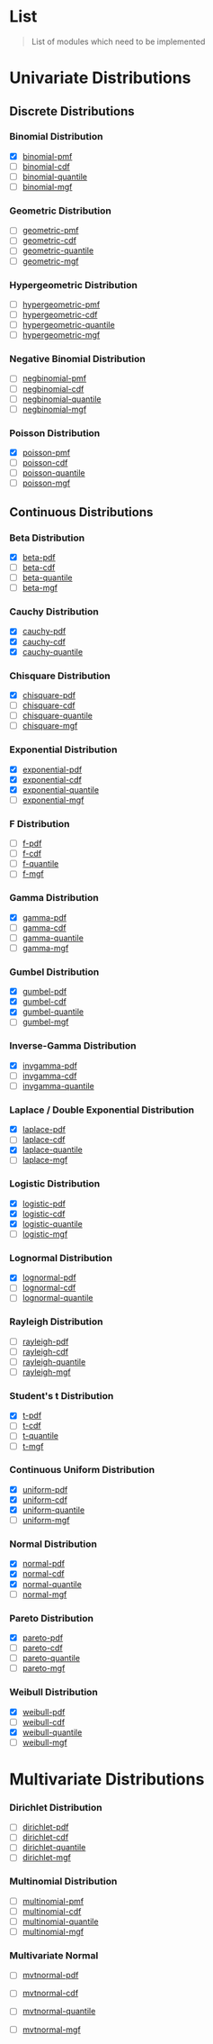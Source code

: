 List
===

> List of modules which need to be implemented

# Univariate Distributions 

## Discrete Distributions

### Binomial Distribution

- [x] [binomial-pmf](https://github.com/distributions-io/binomial-pmf)
- [ ] [binomial-cdf](https://github.com/distributions-io/binomial-cdf)
- [ ] [binomial-quantile](https://github.com/distributions-io/binomial-quantile)
- [ ] [binomial-mgf](https://github.com/distributions-io/binomial-mgf)

### Geometric Distribution

- [ ] [geometric-pmf](https://github.com/distributions-io/geometric-pmf)
- [ ] [geometric-cdf](https://github.com/distributions-io/geometric-cdf)
- [ ] [geometric-quantile](https://github.com/distributions-io/geometric-quantile)
- [ ] [geometric-mgf](https://github.com/distributions-io/geometric-mgf)

### Hypergeometric Distribution

- [ ] [hypergeometric-pmf](https://github.com/distributions-io/hypergeometric-pmf)
- [ ] [hypergeometric-cdf](https://github.com/distributions-io/hypergeometric-cdf)
- [ ] [hypergeometric-quantile](https://github.com/distributions-io/hypergeometric-quantile)
- [ ] [hypergeometric-mgf](https://github.com/distributions-io/hypergeometric-mgf)

### Negative Binomial Distribution

- [ ] [negbinomial-pmf](https://github.com/distributions-io/negbinomial-pmf)
- [ ] [negbinomial-cdf](https://github.com/distributions-io/negbinomial-cdf)
- [ ] [negbinomial-quantile](https://github.com/distributions-io/negbinomial-quantile)
- [ ] [negbinomial-mgf](https://github.com/distributions-io/negbinomial-mgf)

### Poisson Distribution

- [x] [poisson-pmf](https://github.com/distributions-io/poisson-pmf)
- [ ] [poisson-cdf](https://github.com/distributions-io/poisson-cdf)
- [ ] [poisson-quantile](https://github.com/distributions-io/poisson-quantile)
- [ ] [poisson-mgf](https://github.com/distributions-io/poisson-mgf)

## Continuous Distributions

### Beta Distribution

- [x] [beta-pdf](https://github.com/distributions-io/beta-pdf)
- [ ] [beta-cdf](https://github.com/distributions-io/beta-cdf)
- [ ] [beta-quantile](https://github.com/distributions-io/beta-quantile)
- [ ] [beta-mgf](https://github.com/distributions-io/beta-mgf)

### Cauchy Distribution

- [x] [cauchy-pdf](https://github.com/distributions-io/cauchy-pdf)
- [x] [cauchy-cdf](https://github.com/distributions-io/cauchy-cdf)
- [x] [cauchy-quantile](https://github.com/distributions-io/cauchy-quantile)

### Chisquare Distribution

- [x] [chisquare-pdf](https://github.com/distributions-io/chisquare-pdf)
- [ ] [chisquare-cdf](https://github.com/distributions-io/chisquare-cdf)
- [ ] [chisquare-quantile](https://github.com/distributions-io/chisquare-quantile)
- [ ] [chisquare-mgf](https://github.com/distributions-io/chisquare-mgf)

### Exponential Distribution

- [x] [exponential-pdf](https://github.com/distributions-io/exponential-pdf)
- [x] [exponential-cdf](https://github.com/distributions-io/exponential-cdf)
- [x] [exponential-quantile](https://github.com/distributions-io/exponential-quantile)
- [ ] [exponential-mgf](https://github.com/distributions-io/exponential-mgf)

### F Distribution

- [ ] [f-pdf](https://github.com/distributions-io/f-pdf)
- [ ] [f-cdf](https://github.com/distributions-io/f-cdf)
- [ ] [f-quantile](https://github.com/distributions-io/f-quantile)
- [ ] [f-mgf](https://github.com/distributions-io/f-mgf)

### Gamma Distribution

- [x] [gamma-pdf](https://github.com/distributions-io/gamma-pdf)
- [ ] [gamma-cdf](https://github.com/distributions-io/gamma-cdf)
- [ ] [gamma-quantile](https://github.com/distributions-io/gamma-quantile)
- [ ] [gamma-mgf](https://github.com/distributions-io/gamma-mgf)

### Gumbel Distribution

- [x] [gumbel-pdf](https://github.com/distributions-io/gumbel-pdf)
- [x] [gumbel-cdf](https://github.com/distributions-io/gumbel-cdf)
- [x] [gumbel-quantile](https://github.com/distributions-io/gumbel-quantile)
- [ ] [gumbel-mgf](https://github.com/distributions-io/gumbel-mgf)

### Inverse-Gamma Distribution

- [x] [invgamma-pdf](https://github.com/distributions-io/invgamma-pdf)
- [ ] [invgamma-cdf](https://github.com/distributions-io/invgamma-cdf)
- [ ] [invgamma-quantile](https://github.com/distributions-io/invgamma-quantile)

### Laplace / Double Exponential Distribution

- [x] [laplace-pdf](https://github.com/distributions-io/laplace-pdf)
- [ ] [laplace-cdf](https://github.com/distributions-io/laplace-cdf)
- [x] [laplace-quantile](https://github.com/distributions-io/laplace-quantile)
- [ ] [laplace-mgf](https://github.com/distributions-io/laplace-mgf)

### Logistic Distribution

- [x] [logistic-pdf](https://github.com/distributions-io/logistic-pdf)
- [x] [logistic-cdf](https://github.com/distributions-io/logistic-cdf)
- [x] [logistic-quantile](https://github.com/distributions-io/logistic-quantile)
- [ ] [logistic-mgf](https://github.com/distributions-io/logistic-mgf)

### Lognormal Distribution

- [x] [lognormal-pdf](https://github.com/distributions-io/lognormal-pdf)
- [ ] [lognormal-cdf](https://github.com/distributions-io/lognormal-cdf)
- [ ] [lognormal-quantile](https://github.com/distributions-io/lognormal-quantile)

### Rayleigh Distribution

- [ ] [rayleigh-pdf](https://github.com/distributions-io/rayleigh-pdf)
- [ ] [rayleigh-cdf](https://github.com/distributions-io/rayleigh-cdf)
- [ ] [rayleigh-quantile](https://github.com/distributions-io/rayleigh-quantile)
- [ ] [rayleigh-mgf](https://github.com/distributions-io/rayleigh-mgf)

### Student's t Distribution

- [x] [t-pdf](https://github.com/distributions-io/t-pdf)
- [ ] [t-cdf](https://github.com/distributions-io/t-cdf)
- [ ] [t-quantile](https://github.com/distributions-io/t-quantile)
- [ ] [t-mgf](https://github.com/distributions-io/t-mgf)
 
### Continuous Uniform Distribution

- [x] [uniform-pdf](https://github.com/distributions-io/uniform-pdf)
- [x] [uniform-cdf](https://github.com/distributions-io/uniform-cdf)
- [x] [uniform-quantile](https://github.com/distributions-io/uniform-quantile)
- [ ] [uniform-mgf](https://github.com/distributions-io/uniform-mgf)

### Normal Distribution

- [x] [normal-pdf](https://github.com/distributions-io/normal-pdf)
- [x] [normal-cdf](https://github.com/distributions-io/normal-cdf)
- [x] [normal-quantile](https://github.com/distributions-io/normal-quantile)
- [ ] [normal-mgf](https://github.com/distributions-io/normal-mgf)

### Pareto Distribution

- [x] [pareto-pdf](https://github.com/distributions-io/pareto-pdf)
- [ ] [pareto-cdf](https://github.com/distributions-io/pareto-cdf)
- [ ] [pareto-quantile](https://github.com/distributions-io/pareto-quantile)
- [ ] [pareto-mgf](https://github.com/distributions-io/pareto-mgf)

### Weibull Distribution

- [x] [weibull-pdf](https://github.com/distributions-io/weibull-pdf)
- [ ] [weibull-cdf](https://github.com/distributions-io/weibull-cdf)
- [x] [weibull-quantile](https://github.com/distributions-io/weibull-quantile)
- [ ] [weibull-mgf](https://github.com/distributions-io/weibull-mgf)

# Multivariate Distributions

### Dirichlet Distribution

- [ ] [dirichlet-pdf](https://github.com/distributions-io/dirichlet-pdf)
- [ ] [dirichlet-cdf](https://github.com/distributions-io/dirichlet-cdf)
- [ ] [dirichlet-quantile](https://github.com/distributions-io/dirichlet-quantile)
- [ ] [dirichlet-mgf](https://github.com/distributions-io/dirichlet-mgf)

### Multinomial Distribution

- [ ] [multinomial-pmf](https://github.com/distributions-io/multinomial-pmf)
- [ ] [multinomial-cdf](https://github.com/distributions-io/multinomial-cdf)
- [ ] [multinomial-quantile](https://github.com/distributions-io/multinomial-quantile)
- [ ] [multinomial-mgf](https://github.com/distributions-io/multinomial-mgf)

### Multivariate Normal

- [ ] [mvtnormal-pdf](https://github.com/distributions-io/mvtnormal-pdf)
- [ ] [mvtnormal-cdf](https://github.com/distributions-io/mvtnormal-cdf)
- [ ] [mvtnormal-quantile](https://github.com/distributions-io/mvtnormal-quantile)
- [ ] [mvtnormal-mgf](https://github.com/distributions-io/mvtnormal-mgf)

